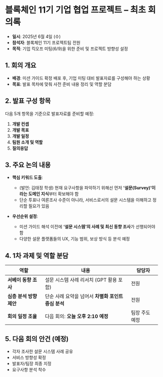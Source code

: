 # 블록체인 11기 기업 협업 프로젝트 – 최초 회의록

- **일시**: 2025년 6월 4일 (수)
- **참석자**: 블록체인 11기 프로젝트팀 전원
- **목적**: 기업 킥오프 미팅(6/9)을 위한 준비 및 프로젝트 방향성 설정

## 1. 회의 개요

- **배경**: 미션 가이드 확정 배포 후, 기업 미팅 대비 발표자료를 구성해야 하는 상황
- **목표**: 발표 목차에 맞춰 사전 준비 내용 정리 및 역할 분담

## 2. 발표 구성 항목

다음 5개 항목을 기준으로 발표자료를 준비할 예정:

1. **개발 컨셉**
2. **개발 목표**
3. **개발 일정**
4. **팀원 소개 및 역할**
5. **질의응답**

## 3. 주요 논의 내용

- **핵심 키워드 도출**:

  - (발언: 김태정 학생) 현재 요구사항을 파악하기 위해선 먼저 **‘설문(Survey)’이라는 도메인 지식**부터 확보해야 함
  - 단순 투표나 여론조사 수준이 아니라, 서비스로서의 설문 시스템을 이해하고 정리할 필요가 있음

- **우선순위 설정**:

  - 미션 가이드 해석 이전에 **‘설문 시스템’의 사례 및 최신 동향 조사**가 선행되어야 함
  - 다양한 설문 플랫폼들의 UX, 기능 범위, 보상 방식 등 분석 예정

## 4. 1차 과제 및 역할 분담

| 역할                    | 내용                                                | 담당자         |
| ----------------------- | --------------------------------------------------- | -------------- |
| **서베이 동향 조사**    | 설문 시스템 사례 리서치 (GPT 활용 포함)             | 전원           |
| **심층 분석 방향 제안** | 단순 사례 요약을 넘어서 **차별화 포인트 중심 분석** | 전원           |
| **회의 일정 조율**      | 다음 회의: **오늘 오후 2:10 예정**                  | 팀장 주도 예정 |

## 5. 다음 회의 안건 (예정)

- 각자 조사한 설문 시스템 사례 공유
- 서비스 방향성 확정
- 발표자/팀장 최종 지정
- 요구사항 분석 착수

